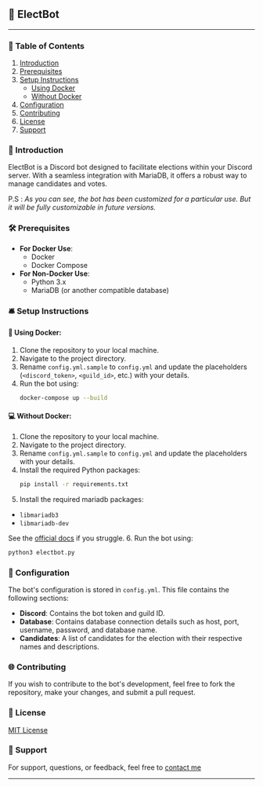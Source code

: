 
## 🤖 ElectBot

---

### 📖 Table of Contents

1. [Introduction](#introduction)
2. [Prerequisites](#prerequisites)
3. [Setup Instructions](#setup-instructions)
   - [Using Docker](#using-docker)
   - [Without Docker](#without-docker)
4. [Configuration](#configuration)
5. [Contributing](#contributing)
6. [License](#license)
7. [Support](#support)

### 🚀 Introduction

ElectBot is a Discord bot designed to facilitate elections within your Discord server. With a seamless integration with MariaDB, it offers a robust way to manage candidates and votes.

P.S : *As you can see, the bot has been customized for a particular use. But it will be fully customizable in future versions.*

### 🛠 Prerequisites

- **For Docker Use**:
  - Docker
  - Docker Compose
- **For Non-Docker Use**:
  - Python 3.x
  - MariaDB (or another compatible database)

### 🛎 Setup Instructions

#### 🐳 Using Docker:

1. Clone the repository to your local machine.
2. Navigate to the project directory.
3. Rename `config.yml.sample` to `config.yml` and update the placeholders (`<discord_token>`, `<guild_id>`, etc.) with your details.
4. Run the bot using:
   ```bash
   docker-compose up --build
   ```

#### 💻 Without Docker:

1. Clone the repository to your local machine.
2. Navigate to the project directory.
3. Rename `config.yml.sample` to `config.yml` and update the placeholders with your details.
4. Install the required Python packages:
   ```bash
   pip install -r requirements.txt
   ```
5. Install the required mariadb packages:
- `libmariadb3`
- `libmariadb-dev`

See the [official docs](https://mariadb.com/docs/skysql-previous-release/connect/programming-languages/c/install/) if you struggle.
6. Run the bot using:
   ```bash
   python3 electbot.py
   ```

### 🔧 Configuration

The bot's configuration is stored in `config.yml`. This file contains the following sections:

- **Discord**: Contains the bot token and guild ID.
- **Database**: Contains database connection details such as host, port, username, password, and database name.
- **Candidates**: A list of candidates for the election with their respective names and descriptions.

### 🌐 Contributing

If you wish to contribute to the bot's development, feel free to fork the repository, make your changes, and submit a pull request.

### 📜 License

[MIT License](LICENSE)

### 🤝 Support

For support, questions, or feedback, feel free to [contact me](0xsysr3ll@pm.me)

---

